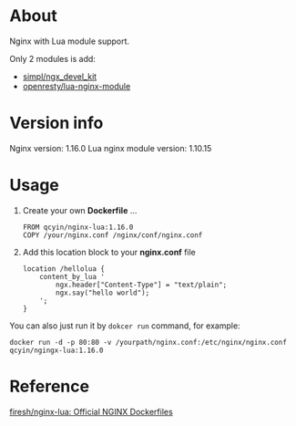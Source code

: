 # About

Nginx with Lua module support.

Only 2 modules is add:
 - [simpl/ngx_devel_kit](https://github.com/simpl/ngx_devel_kit)
 - [openresty/lua-nginx-module](https://github.com/openresty/lua-nginx-module)

# Version info

Nginx version: 1.16.0
Lua nginx module version: 1.10.15

# Usage

1. Create your own **Dockerfile** ...

    ```
    FROM qcyin/nginx-lua:1.16.0
    COPY /your/nginx.conf /nginx/conf/nginx.conf
    ```

2. Add this location block to your **nginx.conf** file

    ```
    location /hellolua {
        content_by_lua '
            ngx.header["Content-Type"] = "text/plain";
            ngx.say("hello world");
        ';
    }
    ```
You can also just run it by `dokcer run` command, for example:

  ```
  docker run -d -p 80:80 -v /yourpath/nginx.conf:/etc/nginx/nginx.conf qcyin/ngingx-lua:1.16.0
  ```

# Reference

[firesh/nginx-lua: Official NGINX Dockerfiles](https://github.com/firesh/nginx-lua)